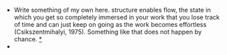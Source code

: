 - Write something of my own here.  structure enables flow, the state in which you get so completely immersed in your work that you lose track of time and can just keep on going as the work becomes effortless (Csikszentmihalyi, 1975). Something like that does not happen by chance. [*](((N9B8GYzJr)))
- 
